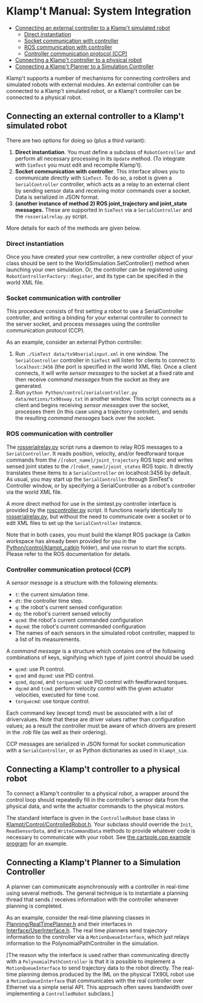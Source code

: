 
# Klamp't Manual: System Integration

* [Connecting an external controller to a Klamp't simulated robot](#connecting-an-external-controller-to-a-klamp-t-simulated-robot)
    + [Direct instantiation](#direct-instantiation)
    + [Socket communication with controller](#socket-communication-with-controller)
    + [ROS communication with controller](#ros-communication-with-controller)
    + [Controller communication protocol (CCP)](#controller-communication-protocol--ccp-)
* [Connecting a Klamp't controller to a physical robot](#connecting-a-klamp-t-controller-to-a-physical-robot)
* [Connecting a Klamp't Planner to a Simulation Controller](#connecting-a-klamp-t-planner-to-a-simulation-controller)


Klamp't supports a number of mechanisms for connecting controllers and simulated robots with external modules. An external controller can be connected to a Klamp't simulated robot, or a Klamp't controller can be connected to a physical robot.

## Connecting an external controller to a Klamp't simulated robot

There are two options for doing so (plus a third variant):

1. **Direct instantiation**. You must define a subclass of `RobotController` and perform all necessary processing in its `Update` method. (To integrate with `SimTest` you must edit and recompile Klamp't).
2. **Socket communication with controller**. This interface allows you to communicate directly with `SimTest`. To do so, a robot is given a `SerialController` controller, which acts as a relay to an external client by sending sensor data and receiving motor commands over a socket. Data is serialized in JSON format.
3. **(another instance of method 2) ROS joint\_trajectory and joint\_state messages.** These are supported in `SimTest` via a `SerialController` and the `rosserialrelay.py` script.

More details for each of the methods are given below.

### Direct instantiation 
Once you have created your new controller, a new controller object of your class should be sent to the WorldSimulation.SetController() method when launching your own simulation. Or, the controller can be registered using `RobotControllerFactory::Register`, and its type can be specified in the world XML file.


### Socket communication with controller
This procedure consists of first setting a robot to use a SerialController controller, and writing a binding for your external controller to connect to the server socket, and process messages using the controller communication protocol (CCP).

As an example, consider an external Python controller.

1. Run `./SimTest data/tx90serialinput.xml` in one window. The `SerialController` controller in `SimTest` will listen for clients to connect to `localhost:3456` (the port is specified in the world XML file).  Once a client connects, it will write _sensor messages_ to the socket at a fixed rate and then receive _command messages_ from the socket as they are generated.
2. Run `python Python/control/serialcontroller.py data/motions/tx90sway.txt` in another window. This script connects as a client and begins receiving _sensor messages_ over the socket, processes them (in this case using a trajectory controller), and sends the resulting _command messages_ back over the socket.

### ROS communication with controller
The [rosserialrelay.py](../../Python/control/rosserialrelay.py) script runs a daemon to relay ROS messages to a `SerialController`. It reads position, velocity, and/or feedforward torque commands from the `/[robot_name]/joint_trajectory` ROS topic and writes sensed joint states to the `/[robot_name]/joint_states` ROS topic. It directly translates these items to a `SerialController` on localhost:3456 by default.  As usual, you may start up the `SerialController` through SimTest's Controller window, or by specifying a SerialController as a robot's controller via the world XML file.

A more direct method for use in the simtest.py controller interface is provided by the [roscontroller.py](../../Python/control/roscontroller.py) script. It functions nearly identically to [rosserialrelay.py](../../Python/control/rosserialrelay.py), but without the need to communicate over a socket or to edit XML files to set up the `SerialController` instance.

Note that in both cases, you must build the klampt ROS package (a Catkin workspace has already been provided for you in the [Python/control/klampt_catkin](../../Python/control/klampt_catkin) folder), and use rosrun to start the scripts. Please refer to the ROS documentation for details.

### Controller communication protocol (CCP)

A _sensor message_ is a structure with the following elements:

- `t`: the current simulation time.
- `dt`: the controller time step.
- `q`: the robot's current sensed configuration
- `dq`: the robot's current sensed velocity
- `qcmd`: the robot's current commanded configuration
- `dqcmd`: the robot's current commanded configuration
- The names of each sensors in the simulated robot controller, mapped to a list of its measurements.

A _command message_ is a structure which contains one of the following combinations of keys, signifying which type of joint control should be used:

- `qcmd`: use PI control.
- `qcmd` and `dqcmd`: use PID control.
- `qcmd`, `dqcmd`, and `torquecmd`: use PID control with feedforward torques.
- `dqcmd` and `tcmd`: perform velocity control with the given actuator velocities, executed for time `tcmd`.
- `torquecmd`: use torque control.

Each command key (except tcmd) must be associated with a list of drivervalues.  Note that these are driver values rather than configuration values; as a result the controller must be aware of which drivers are present in the .rob file (as well as their ordering).

CCP messages are serialized in JSON format for socket communication with a `SerialController`, or as Python dictionaries as used in `klampt_sim`.


## Connecting a Klamp't controller to a physical robot

To connect a Klamp't controller to a physical robot, a wrapper around the control loop should repeatedly fill in the controller's sensor data from the physical data, and write the actuator commands to the physical motors.

The standard interface is given in the `ControlledRobot` base class in [Klampt/Control/ControlledRobot.h](../Control/ControlledRobot.h). Your subclass should override the `Init`, `ReadSensorData`, and `WriteCommandData` methods to provide whatever code is necessary to communicate with your robot. See [the cartpole.cpp example program](https://github.com/krishauser/Klampt-examples/Cpp/cartpole.cpp) for an example.

## Connecting a Klamp't Planner to a Simulation Controller

A planner can communicate asynchronously with a controller in real-time using several methods. The general technique is to instantiate a planning thread that sends / receives information with the controller whenever planning is completed.

As an example, consider the real-time planning classes in [Planning/RealTimePlanner.h](../Planning/RealTimePlanner.h) and their interfaces in [Interface/UserInterface.h](../Interface/UserInterface.h). The real time planners send trajectory information to the controller via a `MotionQueueInterface`, which just relays information to the PolynomialPathController in the simulation.

[The reason why the interface is used rather than communicating directly with a `PolynomialPathController` is that it is possible to implement a `MotionQueueInterface` to send trajectory data to the robot directly. The real-time planning demos produced by the IML on the physical TX90L robot use a `MotionQueueInterface` that communicates with the real controller over Ethernet via a simple serial API. This approach often saves bandwidth over implementing a `ControlledRobot` subclass.]

